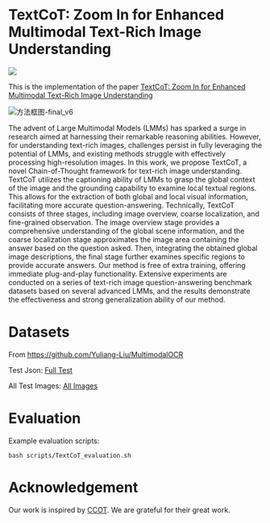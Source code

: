 # TextCoT: Zoom In for Enhanced Multimodal Text-Rich Image Understanding
<p>
    <a href='https://drive.google.com/file/d/1AY13sdAqsx54ecfeijFk5nETeecxfb2H/view?usp=sharing' target="_blank"><img src='https://img.shields.io/badge/Paper-Arxiv-red'></a>
</p>

This is the implementation of the paper [TextCoT: Zoom In for Enhanced Multimodal Text-Rich Image Understanding](https://drive.google.com/file/d/1AY13sdAqsx54ecfeijFk5nETeecxfb2H/view?usp=sharing)

![方法框图-final_v6](https://github.com/lbz0075/TextCoT/assets/74731678/5c1f64f8-39d2-4c15-ad29-b8bf2ba9cdd0)


The advent of Large Multimodal Models (LMMs) has sparked a surge in research aimed at harnessing their remarkable reasoning abilities. However, for understanding text-rich images, challenges persist in fully leveraging the potential of LMMs, and existing methods struggle with effectively processing high-resolution images. In this work, we propose TextCoT, a novel Chain-of-Thought framework for text-rich image understanding. TextCoT utilizes the captioning ability of LMMs to grasp the global context of the image and the grounding capability to examine local textual regions. This allows for the extraction of both global and local visual information, facilitating more accurate question-answering. Technically, TextCoT consists of three stages, including image overview, coarse localization, and fine-grained observation. The image overview stage provides a comprehensive understanding of the global scene information, and the coarse localization stage approximates the image area containing the answer based on the question asked. Then, integrating the obtained global image descriptions, the final stage further examines specific regions to provide accurate answers. Our method is free of extra training, offering immediate plug-and-play functionality. Extensive experiments are conducted on a series of text-rich image question-answering benchmark datasets based on several advanced LMMs, and the results demonstrate the effectiveness and strong generalization ability of our method.

# Datasets
From https://github.com/Yuliang-Liu/MultimodalOCR

Test Json: [Full Test](./FullTest.json)

All Test Images: [All Images](https://drive.google.com/file/d/1U5AtLoJ7FrJe9yfcbssfeLmlKb7dTosc/view?usp=drive_link)

# Evaluation

Example evaluation scripts:

```
bash scripts/TextCoT_evaluation.sh
```

# Acknowledgement

Our work is inspired by [CCOT](https://github.com/chancharikmitra/CCoT). We are grateful for their great work.
